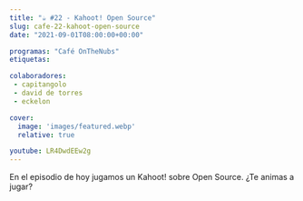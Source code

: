 ```yaml
---
title: "☕️ #22 - Kahoot! Open Source"
slug: cafe-22-kahoot-open-source
date: "2021-09-01T08:00:00+00:00"

programas: "Café OnTheNubs"
etiquetas:

colaboradores:
 - capitangolo
 - david de torres
 - eckelon

cover:
  image: 'images/featured.webp'
  relative: true

youtube: LR4DwdEEw2g
---
```

En el episodio de hoy jugamos un Kahoot! sobre Open Source. ¿Te animas a jugar?
